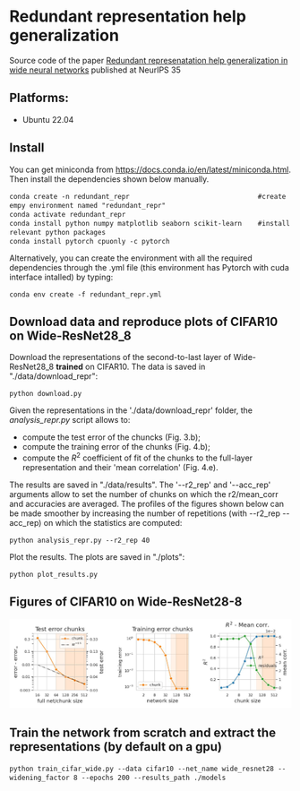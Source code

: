 # Redundant representation help generalization

Source code of the paper [Redundant represenatation help generalization in wide neural networks](https://openreview.net/pdf?id=lC5-Ty_0FiN)
published at NeurIPS 35 


## Platforms:
- Ubuntu 22.04

## Install

You can get miniconda from https://docs.conda.io/en/latest/miniconda.html. Then install the dependencies shown below manually.

```
conda create -n redundant_repr                                #create empy environment named "redundant_repr"
conda activate redundant_repr
conda install python numpy matplotlib seaborn scikit-learn    #install relevant python packages
conda install pytorch cpuonly -c pytorch          
```
Alternatively, you can create the environment with all the required dependencies through the .yml file (this environment has Pytorch with cuda interface intalled) by typing:
```
conda env create -f redundant_repr.yml
```

## Download data and reproduce plots of CIFAR10 on Wide-ResNet28_8

Download the representations of the second-to-last layer of Wide-ResNet28_8 __trained__ on CIFAR10. The data is saved in "./data/download_repr":

```
python download.py 
```

Given the representations in the './data/download_repr' folder, the _analysis_repr.py_ script allows to:
* compute the test error of the chuncks (Fig. 3.b); 
* compute the training error of the chunks (Fig. 4.b);
* compute the $R^2$ coefficient of fit of the chunks to the full-layer representation and their 'mean correlation' (Fig. 4.e). 

The results are saved in "./data/results". The '--r2_rep' and '--acc_rep' arguments allow to set the number of chunks on which the r2/mean_corr and accuracies are averaged. The profiles of the figures shown below can be made smoother by increasing the number of repetitions (with --r2_rep --acc_rep) on which the statistics are computed:

```
python analysis_repr.py --r2_rep 40 
```

Plot the results. The plots are saved in "./plots":
```
python plot_results.py
```

## Figures of  CIFAR10 on Wide-ResNet28-8

![Alt text](plots/cifar10_wr28_plots.jpg)

## Train the network from scratch and extract the representations (by default on a gpu)

```
python train_cifar_wide.py --data cifar10 --net_name wide_resnet28 --widening_factor 8 --epochs 200 --results_path ./models
```


